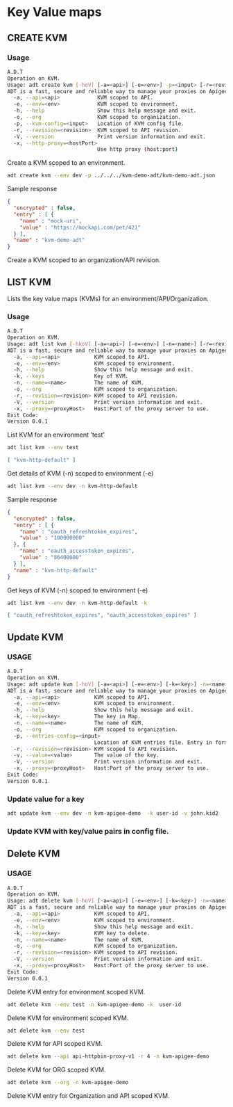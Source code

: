 # Key Value maps

## CREATE KVM

### Usage

```sh
A.D.T
Operation on KVM.
Usage: adt create kvm [-hoV] [-a=<api>] [-e=<env>] -p=<input> [-r=<revision>] [-x=<hostPort>]
ADT is a fast, secure and reliable way to manage your proxies on Apigee.
  -a, --api=<api>            KVM scoped to API.
  -e, --env=<env>            KVM scoped to environment.
  -h, --help                 Show this help message and exit.
  -o, --org                  KVM scoped to organization.
  -p, --kvm-config=<input>   Location of KVM config file.
  -r, --revision=<revision>  KVM scoped to API revision.
  -V, --version              Print version information and exit.
  -x, --http-proxy=<hostPort>
                             Use http proxy (host:port)
```

Create a KVM scoped to an environment.

```sh
adt create kvm --env dev -p ../../../kvm-demo-adt/kvm-demo-adt.json
```

Sample response 

```json
{
  "encrypted" : false,
  "entry" : [ {
    "name" : "mock-uri",
    "value" : "https://mockapi.com/pet/421"
  } ],
  "name" : "kvm-demo-adt"
}
```

Create a KVM scoped to an organization/API revision.

<ToDo>

## LIST KVM

Lists the key value maps (KVMs) for an environment/API/Organization.
### Usage

```sh
A.D.T
Operation on KVM.
Usage: adt list kvm [-hkoV] [-a=<api>] [-e=<env>] [-n=<name>] [-r=<revision>] [-x=<proxyHost>]
ADT is a fast, secure and reliable way to manage your proxies on Apigee.
  -a, --api=<api>           KVM scoped to API.
  -e, --env=<env>           KVM scoped to environment.
  -h, --help                Show this help message and exit.
  -k, --keys                Key of KVM.
  -n, --name=<name>         The name of KVM.
  -o, --org                 KVM scoped to organization.
  -r, --revision=<revision> KVM scoped to API revision.
  -V, --version             Print version information and exit.
  -x, --proxy=<proxyHost>   Host:Port of the proxy server to use.
Exit Code:
Version 0.0.1
```

List KVM for an environment 'test'
```sh
adt list kvm --env test
```

```json
[ "kvm-http-default" ]
```

Get details of KVM (-n) scoped to environment (-e)

```sh
adt list kvm --env dev -n kvm-http-default
```
Sample response

```json
{
  "encrypted" : false,
  "entry" : [ {
    "name" : "oauth_refreshtoken_expires",
    "value" : "100000000"
  }, {
    "name" : "oauth_accesstoken_expires",
    "value" : "86400000"
  } ],
  "name" : "kvm-http-default"
}
```


Get keys of KVM (-n) scoped to environment (-e)

```sh
adt list kvm --env dev -n kvm-http-default -k
```

```json
[ "oauth_refreshtoken_expires", "oauth_accesstoken_expires" ]
```

## Update KVM

### USAGE

```sh
A.D.T
Operation on KVM.
Usage: adt update kvm [-hoV] [-a=<api>] [-e=<env>] [-k=<key>] -n=<name> [-p=<input>] [-r=<revision>] [-v=<value>] [-x=<proxyHost>]
ADT is a fast, secure and reliable way to manage your proxies on Apigee.
  -a, --api=<api>           KVM scoped to API.
  -e, --env=<env>           KVM scoped to environment.
  -h, --help                Show this help message and exit.
  -k, --key=<key>           The key in Map.
  -n, --name=<name>         The name of KVM.
  -o, --org                 KVM scoped to organization.
  -p, --entries-config=<input>
                            Location of KVM entries file. Entry in format {"name":"K1","value":"V1"}
  -r, --revision=<revision> KVM scoped to API revision.
  -v, --value=<value>       The value of the key.
  -V, --version             Print version information and exit.
  -x, --proxy=<proxyHost>   Host:Port of the proxy server to use.
Exit Code:
Version 0.0.1
```


### Update value for a key 


```sh
adt update kvm --env dev -n kvm-apigee-demo  -k user-id -v john.kid2
```

### Update KVM with key/value pairs in config file.

<ToDo>


## Delete KVM

### USAGE

```sh
A.D.T
Operation on KVM.
Usage: adt delete kvm [-hoV] [-a=<api>] [-e=<env>] [-k=<key>] -n=<name> [-r=<revision>] [-x=<proxyHost>]
ADT is a fast, secure and reliable way to manage your proxies on Apigee.
  -a, --api=<api>           KVM scoped to API.
  -e, --env=<env>           KVM scoped to environment.
  -h, --help                Show this help message and exit.
  -k, --key=<key>           KVM key to delete.
  -n, --name=<name>         The name of KVM.
  -o, --org                 KVM scoped to organization.
  -r, --revision=<revision> KVM scoped to API revision.
  -V, --version             Print version information and exit.
  -x, --proxy=<proxyHost>   Host:Port of the proxy server to use.
Exit Code:
Version 0.0.1
```

Delete KVM entry for environment scoped KVM.

```sh
adt delete kvm --env test -n kvm-apigee-demo -k  user-id 
```

Delete KVM for environment scoped KVM.

```sh
adt delete kvm --env test
```


Delete KVM for API scoped KVM.

```sh
adt delete kvm --api api-httpbin-proxy-v1 -r 4 -n kvm-apigee-demo
```

Delete KVM for ORG scoped KVM.

```sh
adt delete kvm --org -n kvm-apigee-demo
```

Delete KVM entry for Organization and API scoped KVM.

<ToDo>